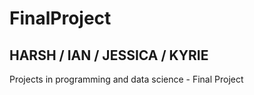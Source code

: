 # FinalProject
## HARSH / IAN / JESSICA / KYRIE
Projects in programming and data science - Final Project
